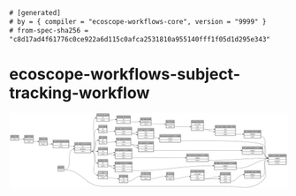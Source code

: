 ```
# [generated]
# by = { compiler = "ecoscope-workflows-core", version = "9999" }
# from-spec-sha256 = "c8d17ad4f61776c0ce922a6d115c0afca2531810a955140fff1f05d1d295e343"

```
# ecoscope-workflows-subject-tracking-workflow

![](graph.png)
